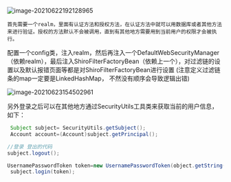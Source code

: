 ![image-20210622192128965](../图片/image-20210622192128965.png)

 	首先需要一个realm，里面有认证方法和授权方法，在认证方法中就可以用数据库或者其他方法来进行验证。授权的方法默认不会被调用，直到有其他地方需要用到当前用户的权限才会被执行。

​	配置一个config类，注入realm，然后再注入一个DefaultWebSecurityManager（依赖realm），最后注入ShiroFilterFactoryBean（依赖上一个），对过滤链的设置以及默认报错页面等都是对ShiroFilterFactoryBean进行设置 (注意定义过滤链条的map一定要是LinkedHashMap， 不然没有顺序会导致逻辑出错)

![image-20210623154502961](../图片/image-20210623154502961.png)

​	另外登录之后可以在其他地方通过SecurityUtils工具类来获取当前的用户信息，如下：

``` java
 Subject subject= SecurityUtils.getSubject();
 Account account=(Account)subject.getPrincipal();

//登录 登出的代码
subject.logout();

UsernamePasswordToken token=new UsernamePasswordToken(object.getString("username"),String.valueOf(object.getString("password"))
 subject.login(token);                                                     
```

​	

